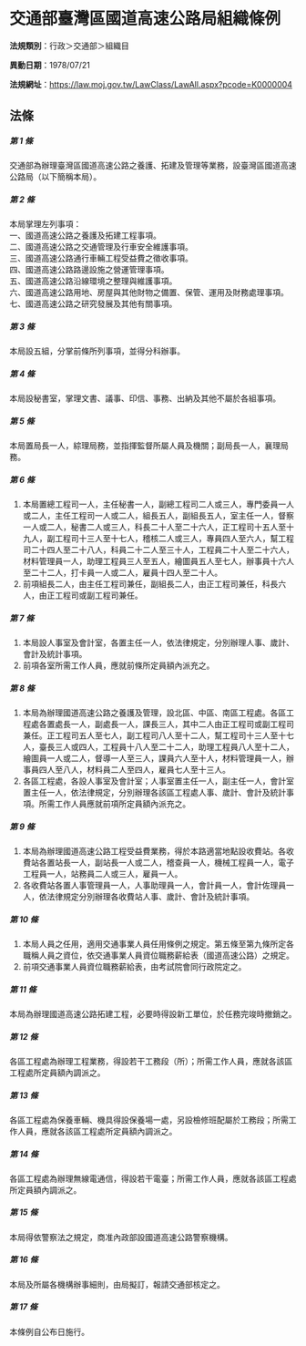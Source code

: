 # 交通部臺灣區國道高速公路局組織條例

**法規類別**：行政＞交通部＞組織目

**異動日期**：1978/07/21  

**法規網址**：https://law.moj.gov.tw/LawClass/LawAll.aspx?pcode=K0000004





## 法條
##### 第 1 條
交通部為辦理臺灣區國道高速公路之養護、拓建及管理等業務，設臺灣區國道高速公路局（以下簡稱本局）。

##### 第 2 條
本局掌理左列事項：  
一、國道高速公路之養護及拓建工程事項。  
二、國道高速公路之交通管理及行車安全維護事項。  
三、國道高速公路通行車輛工程受益費之徵收事項。  
四、國道高速公路路邊設施之營運管理事項。  
五、國道高速公路沿線環境之整理與維護事項。  
六、國道高速公路用地、房屋與其他財物之備置、保管、運用及財務處理事項。  
七、國道高速公路之研究發展及其他有關事項。

##### 第 3 條
本局設五組，分掌前條所列事項，並得分科辦事。

##### 第 4 條
本局設秘書室，掌理文書、議事、印信、事務、出納及其他不屬於各組事項。

##### 第 5 條
本局置局長一人，綜理局務，並指揮監督所屬人員及機關；副局長一人，襄理局務。

##### 第 6 條
1. 本局置總工程司一人，主任秘書一人，副總工程司二人或三人，專門委員一人或二人，主任工程司一人或二人，組長五人，副組長五人，室主任一人，督察一人或二人，秘書二人或三人，科長二十人至二十六人，正工程司十五人至十九人，副工程司十三人至十七人，稽核二人或三人，專員四人至六人，幫工程司二十四人至二十八人，科員二十二人至三十人，工程員二十人至二十六人，材料管理員一人，助理工程員三人至五人，繪圖員五人至七人，辦事員十六人至二十二人，打卡員一人或二人，雇員十四人至二十人。
1. 前項組長二人，由主任工程司兼任，副組長二人，由正工程司兼任，科長六人，由正工程司或副工程司兼任。

##### 第 7 條
1. 本局設人事室及會計室，各置主任一人，依法律規定，分別辦理人事、歲計、會計及統計事項。
1. 前項各室所需工作人員，應就前條所定員額內派充之。

##### 第 8 條
1. 本局為辦理國道高速公路之養護及管理，設北區、中區、南區工程處。各區工程處各置處長一人，副處長一人，課長三人，其中二人由正工程司或副工程司兼任。正工程司五人至七人，副工程司八人至十二人，幫工程司十三人至十七人，臺長三人或四人，工程員十八人至二十二人，助理工程員八人至十二人，繪圖員一人或二人，督導一人至三人，課員六人至十人，材料管理員一人，辦事員四人至八人，材料員二人至四人，雇員七人至十三人。
1. 各區工程處，各設人事室及會計室；人事室置主任一人，副主任一人，會計室置主任一人，依法律規定，分別辦理各該區工程處人事、歲計、會計及統計事項。所需工作人員應就前項所定員額內派充之。

##### 第 9 條
1. 本局為辦理國道高速公路工程受益費業務，得於本路適當地點設收費站。各收費站各置站長一人，副站長一人或二人，稽查員一人，機械工程員一人，電子工程員一人，站務員二人或三人，雇員一人。
1. 各收費站各置人事管理員一人，人事助理員一人，會計員一人，會計佐理員一人，依法律規定分別辦理各收費站人事、歲計、會計及統計事項。

##### 第 10 條
1. 本局人員之任用，適用交通事業人員任用條例之規定。第五條至第九條所定各職稱人員之資位，依交通事業人員資位職務薪給表（國道高速公路）之規定。
1. 前項交通事業人員資位職務薪給表，由考試院會同行政院定之。

##### 第 11 條
本局為辦理國道高速公路拓建工程，必要時得設新工單位，於任務完竣時撤銷之。

##### 第 12 條
各區工程處為辦理工程業務，得設若干工務段（所）；所需工作人員，應就各該區工程處所定員額內調派之。

##### 第 13 條
各區工程處為保養車輛、機具得設保養場一處，另設檢修班配屬於工務段；所需工作人員，應就各該區工程處所定員額內調派之。

##### 第 14 條
各區工程處為辦理無線電通信，得設若干電臺；所需工作人員，應就各該區工程處所定員額內調派之。

##### 第 15 條
本局得依警察法之規定，商准內政部設國道高速公路警察機構。

##### 第 16 條
本局及所屬各機構辦事細則，由局擬訂，報請交通部核定之。

##### 第 17 條
本條例自公布日施行。


